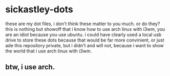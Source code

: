 # sickastley-dots

these are my dot files, i don't think these matter to you much. or do they? this is nothing but showoff that i know how to use arch linux with i3wm, you are an idiot because you use ubuntu. i could have clearly used a local usb drive to store these dots because that would be far more convinient, or just ade this repository private, but i didn't and will not, because i want to show the world that i use arch linux with i3wm.

## btw, i use arch.
